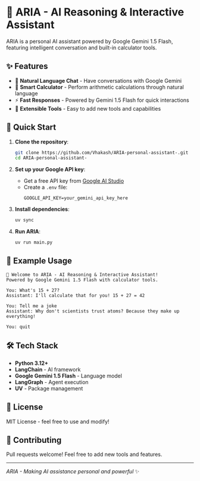 # 🤖 ARIA - AI Reasoning & Interactive Assistant

ARIA is a personal AI assistant powered by Google Gemini 1.5 Flash, featuring intelligent conversation and built-in calculator tools.

## ✨ Features

- 💬 **Natural Language Chat** - Have conversations with Google Gemini
- 🧮 **Smart Calculator** - Perform arithmetic calculations through natural language
- ⚡ **Fast Responses** - Powered by Gemini 1.5 Flash for quick interactions
- 🔧 **Extensible Tools** - Easy to add new tools and capabilities

## 🚀 Quick Start

1. **Clone the repository**:
   ```bash
   git clone https://github.com/Vhakash/ARIA-personal-assistant-.git
   cd ARIA-personal-assistant-
   ```

2. **Set up your Google API key**:
   - Get a free API key from [Google AI Studio](https://aistudio.google.com/)
   - Create a `.env` file:
     ```
     GOOGLE_API_KEY=your_gemini_api_key_here
     ```

3. **Install dependencies**:
   ```bash
   uv sync
   ```

4. **Run ARIA**:
   ```bash
   uv run main.py
   ```

## 💬 Example Usage

```
🤖 Welcome to ARIA - AI Reasoning & Interactive Assistant!
Powered by Google Gemini 1.5 Flash with calculator tools.

You: What's 15 + 27?
Assistant: I'll calculate that for you! 15 + 27 = 42

You: Tell me a joke
Assistant: Why don't scientists trust atoms? Because they make up everything!

You: quit
```

## 🛠️ Tech Stack

- **Python 3.12+**
- **LangChain** - AI framework
- **Google Gemini 1.5 Flash** - Language model
- **LangGraph** - Agent execution
- **UV** - Package management

## 📝 License

MIT License - feel free to use and modify!

## 🤝 Contributing

Pull requests welcome! Feel free to add new tools and features.

---

*ARIA - Making AI assistance personal and powerful* ✨
